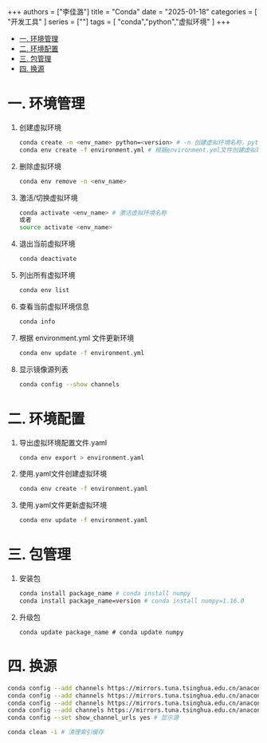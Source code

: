 +++
authors = ["李佳潞"]
title = "Conda"
date = "2025-01-18"
categories = [
    "开发工具"
]
series = [""]
tags = [
    "conda","python","虚拟环境"
]
+++
- [一. 环境管理](#一-环境管理)
- [二. 环境配置](#二-环境配置)
- [三. 包管理](#三-包管理)
- [四. 换源](#四-换源)

# 一. 环境管理

1. 创建虚拟环境
    ```bash
    conda create -n <env_name> python=<version> # -n 创建虚拟环境名称，python=指定python版本
    conda env create -f environment.yml # 根据environment.yml文件创建虚拟环境
    ```
2. 删除虚拟环境
   ```bash
   conda env remove -n <env_name>
   ```
3. 激活/切换虚拟环境
   ```bash
   conda activate <env_name> # 激活虚拟环境名称
   或者
   source activate <env_name> 
   ```
4. 退出当前虚拟环境
   ```bash
   conda deactivate
   ```
5. 列出所有虚拟环境
   ```bash
   conda env list
   ```
6. 查看当前虚拟环境信息
   ```bash
   conda info
   ```
7. 根据 environment.yml 文件更新环境
   ```bash
   conda env update -f environment.yml
   ```

8. 显示镜像源列表
   ```bash
   conda config --show channels
   ```
   
# 二. 环境配置

1. 导出虚拟环境配置文件.yaml
   ```bash
   conda env export > environment.yaml
   ```
2. 使用.yaml文件创建虚拟环境
   ```bash
   conda env create -f environment.yaml
   ```
3. 使用.yaml文件更新虚拟环境
   ```bash
   conda env update -f environment.yaml
   ```
   
# 三. 包管理

1. 安装包
   ```bash
   conda install package_name # conda install numpy
   conda install package_name=version # conda install numpy=1.16.0
   ```
2. 升级包
   ```
   conda update package_name # conda update numpy
   ```

# 四. 换源
```bash
conda config --add channels https://mirrors.tuna.tsinghua.edu.cn/anaconda/pkgs/main/
conda config --add channels https://mirrors.tuna.tsinghua.edu.cn/anaconda/pkgs/free/
conda config --add channels https://mirrors.tuna.tsinghua.edu.cn/anaconda/cloud/pytorch/
conda config --add channels https://mirrors.tuna.tsinghua.edu.cn/anaconda/cloud/conda-forge/
conda config --set show_channel_urls yes # 显示源

conda clean -i # 清理索引缓存
```
    